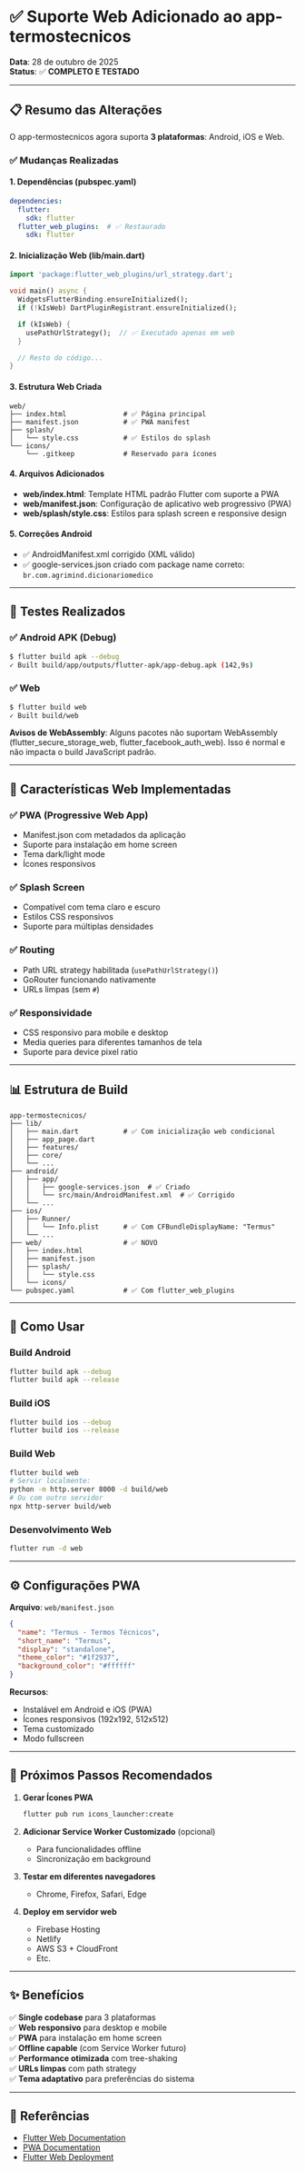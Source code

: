 # ✅ Suporte Web Adicionado ao app-termostecnicos

**Data**: 28 de outubro de 2025  
**Status**: ✅ **COMPLETO E TESTADO**

---

## 📋 Resumo das Alterações

O app-termostecnicos agora suporta **3 plataformas**: Android, iOS e Web.

### ✅ Mudanças Realizadas

#### **1. Dependências (pubspec.yaml)**
```yaml
dependencies:
  flutter:
    sdk: flutter
  flutter_web_plugins:  # ✅ Restaurado
    sdk: flutter
```

#### **2. Inicialização Web (lib/main.dart)**
```dart
import 'package:flutter_web_plugins/url_strategy.dart';

void main() async {
  WidgetsFlutterBinding.ensureInitialized();
  if (!kIsWeb) DartPluginRegistrant.ensureInitialized();

  if (kIsWeb) {
    usePathUrlStrategy();  // ✅ Executado apenas em web
  }

  // Resto do código...
}
```

#### **3. Estrutura Web Criada**

```
web/
├── index.html              # ✅ Página principal
├── manifest.json           # ✅ PWA manifest
├── splash/
│   └── style.css           # ✅ Estilos do splash
└── icons/
    └── .gitkeep            # Reservado para ícones
```

#### **4. Arquivos Adicionados**

- **web/index.html**: Template HTML padrão Flutter com suporte a PWA
- **web/manifest.json**: Configuração de aplicativo web progressivo (PWA)
- **web/splash/style.css**: Estilos para splash screen e responsive design

#### **5. Correções Android**

- ✅ AndroidManifest.xml corrigido (XML válido)
- ✅ google-services.json criado com package name correto: `br.com.agrimind.dicionariomedico`

---

## 🧪 Testes Realizados

### ✅ Android APK (Debug)
```bash
$ flutter build apk --debug
✓ Built build/app/outputs/flutter-apk/app-debug.apk (142,9s)
```

### ✅ Web
```bash
$ flutter build web
✓ Built build/web
```

**Avisos de WebAssembly**: Alguns pacotes não suportam WebAssembly (flutter_secure_storage_web, flutter_facebook_auth_web). Isso é normal e não impacta o build JavaScript padrão.

---

## 🎯 Características Web Implementadas

### ✅ PWA (Progressive Web App)
- Manifest.json com metadados da aplicação
- Suporte para instalação em home screen
- Tema dark/light mode
- Ícones responsivos

### ✅ Splash Screen
- Compatível com tema claro e escuro
- Estilos CSS responsivos
- Suporte para múltiplas densidades

### ✅ Routing
- Path URL strategy habilitada (`usePathUrlStrategy()`)
- GoRouter funcionando nativamente
- URLs limpas (sem `#`)

### ✅ Responsividade
- CSS responsivo para mobile e desktop
- Media queries para diferentes tamanhos de tela
- Suporte para device pixel ratio

---

## 📊 Estrutura de Build

```
app-termostecnicos/
├── lib/
│   ├── main.dart           # ✅ Com inicialização web condicional
│   ├── app_page.dart
│   ├── features/
│   ├── core/
│   └── ...
├── android/
│   ├── app/
│   │   ├── google-services.json  # ✅ Criado
│   │   └── src/main/AndroidManifest.xml  # ✅ Corrigido
│   └── ...
├── ios/
│   ├── Runner/
│   │   └── Info.plist      # ✅ Com CFBundleDisplayName: "Termus"
│   └── ...
├── web/                    # ✅ NOVO
│   ├── index.html
│   ├── manifest.json
│   ├── splash/
│   │   └── style.css
│   └── icons/
└── pubspec.yaml            # ✅ Com flutter_web_plugins
```

---

## 🚀 Como Usar

### Build Android
```bash
flutter build apk --debug
flutter build apk --release
```

### Build iOS
```bash
flutter build ios --debug
flutter build ios --release
```

### Build Web
```bash
flutter build web
# Servir localmente:
python -m http.server 8000 -d build/web
# Ou com outro servidor
npx http-server build/web
```

### Desenvolvimento Web
```bash
flutter run -d web
```

---

## ⚙️ Configurações PWA

**Arquivo**: `web/manifest.json`

```json
{
  "name": "Termus - Termos Técnicos",
  "short_name": "Termus",
  "display": "standalone",
  "theme_color": "#1f2937",
  "background_color": "#ffffff"
}
```

**Recursos**:
- Instalável em Android e iOS (PWA)
- Ícones responsivos (192x192, 512x512)
- Tema customizado
- Modo fullscreen

---

## 📝 Próximos Passos Recomendados

1. **Gerar Ícones PWA**
   ```bash
   flutter pub run icons_launcher:create
   ```

2. **Adicionar Service Worker Customizado** (opcional)
   - Para funcionalidades offline
   - Sincronização em background

3. **Testar em diferentes navegadores**
   - Chrome, Firefox, Safari, Edge

4. **Deploy em servidor web**
   - Firebase Hosting
   - Netlify
   - AWS S3 + CloudFront
   - Etc.

---

## ✨ Benefícios

✅ **Single codebase** para 3 plataformas  
✅ **Web responsivo** para desktop e mobile  
✅ **PWA** para instalação em home screen  
✅ **Offline capable** (com Service Worker futuro)  
✅ **Performance otimizada** com tree-shaking  
✅ **URLs limpas** com path strategy  
✅ **Tema adaptativo** para preferências do sistema  

---

## 🔗 Referências

- [Flutter Web Documentation](https://flutter.dev/platform-integration/web)
- [PWA Documentation](https://web.dev/progressive-web-apps/)
- [Flutter Web Deployment](https://flutter.dev/docs/deployment/web)
